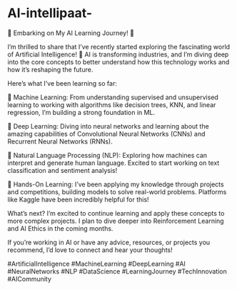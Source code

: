 # AI-intellipaat-
🚀 Embarking on My AI Learning Journey! 🤖

I’m thrilled to share that I’ve recently started exploring the fascinating world of Artificial Intelligence! 🌟 AI is transforming industries, and I’m diving deep into the core concepts to better understand how this technology works and how it’s reshaping the future.

Here’s what I’ve been learning so far:

🔹 Machine Learning: From understanding supervised and unsupervised learning to working with algorithms like decision trees, KNN, and linear regression, I’m building a strong foundation in ML.

🔹 Deep Learning: Diving into neural networks and learning about the amazing capabilities of Convolutional Neural Networks (CNNs) and Recurrent Neural Networks (RNNs).

🔹 Natural Language Processing (NLP): Exploring how machines can interpret and generate human language. Excited to start working on text classification and sentiment analysis!

🔹 Hands-On Learning: I’ve been applying my knowledge through projects and competitions, building models to solve real-world problems. Platforms like Kaggle have been incredibly helpful for this!

What’s next? I’m excited to continue learning and apply these concepts to more complex projects. I plan to dive deeper into Reinforcement Learning and AI Ethics in the coming months.

If you’re working in AI or have any advice, resources, or projects you recommend, I’d love to connect and hear your thoughts!

#ArtificialIntelligence #MachineLearning #DeepLearning #AI #NeuralNetworks #NLP #DataScience #LearningJourney #TechInnovation #AICommunity

